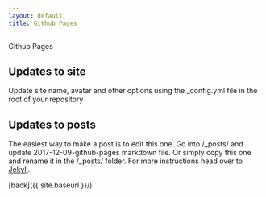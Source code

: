 ```yaml
---
layout: default
title: Github Pages
---
```


Github Pages 

## Updates to site
Update site name, avatar and other options using the _config.yml file in the root of your repository

## Updates to posts
The easiest way to make a post is to edit this one. Go into /_posts/ and update 2017-12-09-github-pages markdown file. Or simply copy this one and rename it in the /_posts/ folder. For more instructions head over to [Jekyll](https://jekyllrb.com/docs/github-pages/).

[back]({{ site.baseurl }}/)
